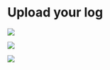 # Upload your log

![](../images/wiki/upload_mmc_log_02.jpg)

![](../images/wiki/upload_mmc_log_03.jpg)

![](../images/wiki/upload_mmc_log_04.jpg)
